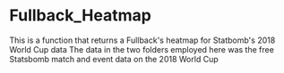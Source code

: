 # Fullback_Heatmap
This is a function that returns a Fullback's heatmap for Statbomb's 2018 World Cup data
The data in the two folders employed here was the free Statsbomb match and event data on the 2018 World Cup
